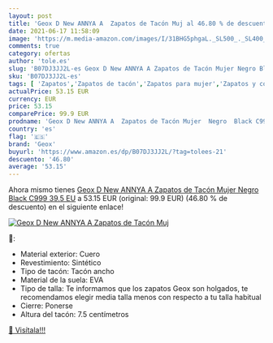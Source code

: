 ```yaml
---
layout: post
title: 'Geox D New ANNYA A  Zapatos de Tacón Muj al 46.80 % de descuento'
date: 2021-06-17 11:58:09
image: 'https://m.media-amazon.com/images/I/31BHG5phgaL._SL500_._SL400_.jpg'
comments: true
category: ofertas
author: 'tole.es'
slug: 'B07DJ3JJ2L-es Geox D New ANNYA A Zapatos de Tacón Mujer Negro Black C999...'
sku: 'B07DJ3JJ2L-es'
tags: [ 'Zapatos','Zapatos de tacón','Zapatos para mujer','Zapatos y complementos','geox','zapatos', ]
actualPrice: 53.15 EUR
currency: EUR
price: 53.15
comparePrice: 99.9 EUR
prodname: 'Geox D New ANNYA A  Zapatos de Tacón Mujer  Negro  Black C999   39.5 EU'
country: 'es'
flag: '🇪🇸'
brand: 'Geox'
buyurl: 'https://www.amazon.es/dp/B07DJ3JJ2L/?tag=tolees-21'
descuento: '46.80'
average: '53.15'
---
```


Ahora mismo tienes [Geox D New ANNYA A  Zapatos de Tacón Mujer  Negro  Black C999   39.5 EU](https://www.amazon.es/dp/B07DJ3JJ2L/?tag=tolees-21) a 53.15 EUR (original: 99.9 EUR) (46.80 %  de descuento) en el siguiente enlace!

[![Geox D New ANNYA A  Zapatos de Tacón Muj](https://m.media-amazon.com/images/I/31BHG5phgaL._SL500_._SL400_.jpg)](https://www.amazon.es/dp/B07DJ3JJ2L/?tag=tolees-21)

🔎:

- Material exterior: Cuero
- Revestimiento: Sintético
- Tipo de tacón: Tacón ancho
- Material de la suela: EVA
- Tipo de talla: Te informamos que los zapatos Geox son holgados, te recomendamos elegir media talla menos con respecto a tu talla habitual
- Cierre: Ponerse
- Altura del tacón: 7.5 centímetros

[🛒 Visítala!!!](https://www.amazon.es/dp/B07DJ3JJ2L/?tag=tolees-21)
